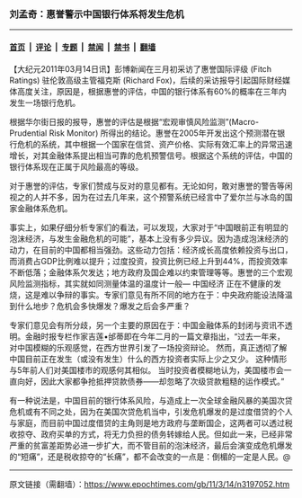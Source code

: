 ### 刘孟奇：惠誉警示中国银行体系将发生危机

---

#### [首页](../../../..?n3197052) &nbsp;|&nbsp; [评论](../../../../../epoch-comment?n3197052) &nbsp;|&nbsp; [专题](../../../../../epoch-special?n3197052) &nbsp;|&nbsp; [禁闻](../../../../../epoch-news?n3197052) &nbsp;|&nbsp; [禁书](../../../../../books?n3197052) &nbsp;|&nbsp; [翻墙](https://github.com/gfw-breaker/nogfw/blob/master/README.md?n3197052)


<div class="post_content" id="artbody" itemprop="articleBody">
 <!-- article content begin -->
 <p>
  【大纪元2011年03月14日讯】彭博新闻在三月初采访了惠誉国际评级 (Fitch Ratings) 驻伦敦高级主管福克斯 (Richard Fox)，后续的采访报导引起国际财经媒体高度关注，原因是，根据惠誉的评估，中国的银行体系有60%的概率在三年内发生一场银行危机。
 </p>
 <p>
  根据华尔街日报的报导，惠誉的评估是根据“宏观审慎风险监测”(Macro-Prudential Risk Monitor) 所得出的结论。惠誉在2005年开发出这个预测潜在银行危机的系统，其中根据一个国家在信贷、资产价格、实际有效汇率上的异常迅速增长，对其金融体系提出相当可靠的危机预警信号。根据这个系统的评估，中国的银行体系现在正属于风险最高的等级。
 </p>
 <p>
  对于惠誉的评估，专家们赞成与反对的意见都有。无论如何，敢对惠誉的警告等闲视之的人并不多，因为在过去几年来，这个预警系统已经言中了爱尔兰与冰岛的国家金融体系危机。
 </p>
 <p>
  事实上，如果仔细分析专家们的看法，可以发现，大家对于“中国眼前正有明显的泡沫经济，与发生金融危机的可能”，基本上没有多少异议。因为造成泡沫经济的动力，在目前的中国都相当强劲。这些动力包括：经济成长高度依赖投资与出口，而消费占GDP比例难以提升；过度投资，投资比例已经上升到44%，而投资效率不断低落；金融体系欠发达；地方政府及国企难以约束管理等等。惠誉的三个宏观风险监测指标，其实就如同测量体温的温度计一般—
  <ok href="https://www.epochtimes.com/gb/tag/%E4%B8%AD%E5%9B%BD%E7%BB%8F%E6%B5%8E.html">
   中国经济
  </ok>
  正在不健康的发烧，这是难以争辩的事实。专家们意见有所不同的地方在于：中央政府能设法降温到什么地步？危机会多快爆发？爆发之后会多严重？
 </p>
 <p>
  专家们意见会有所分歧，另一个主要的原因在于：中国金融体系的封闭与资讯不透明。金融时报专栏作家吉莲•邰蒂即在今年二月的一篇文章指出，“过去一年来，对中国模糊的乐观感觉，在西方世界引发了一场投资辩论。 然而，真正透彻了解中国目前正在发生（或没有发生）什么的西方投资者实际上少之又少。 这种情形与5年前人们对美国楼市的观感何其相似。 当时投资者模糊地认为，美国楼市会一直向好，因此大家都争抢抵押贷款债券——却忽略了次级贷款粗糙的运作模式。”
 </p>
 <p>
  有一种说法是，中国目前的银行体系风险，与造成上一次全球金融风暴的美国次贷危机或有不同之处，因为在美国次贷危机当中，引发危机爆发的是过度借贷的个人与家庭，而目前中国过度借贷的主角则是地方政府与垄断国企，这两者可以透过税收掠夺、政府买单的方式，将无力负担的债务转嫁给人民。但如此一来，已经非常严重的贫富差距势必进一步扩大，而不管目前的泡沫经济，最后会演变成危机爆发的“短痛”，还是税收掠夺的“长痛”，都不会改变的一点是：倒楣的一定是人民。@
 </p>
 <!-- article content end -->
 <div id="below_article_ad">
 </div>
</div>


---

原文链接（需翻墙）：https://www.epochtimes.com/gb/11/3/14/n3197052.htm
